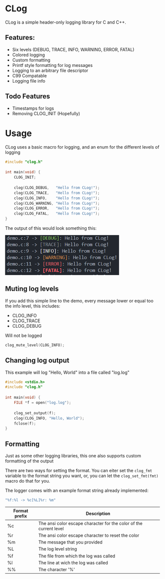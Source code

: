 # CLog
CLog is a simple header-only logging library for C and C++.

## Features:
 - Six levels (DEBUG, TRACE, INFO, WARNING, ERROR, FATAL)
 - Colored logging
 - Custom formatting
 - Printf style formatting for log messages
 - Logging to an arbitrary file descriptor
 - C99 Compatable
 - Logging file info

## Todo Features
 - Timestamps for logs
 - Removing CLOG_INIT (Hopefully)

# Usage
CLog uses a basic macro for logging, and an enum for the different levels of logging
```C
#include "clog.h"

int main(void) {
    CLOG_INIT;

    clog(CLOG_DEBUG,   "Hello from CLog!");
    clog(CLOG_TRACE,   "Hello from CLog!");
    clog(CLOG_INFO,    "Hello from CLog!");
    clog(CLOG_WARNING, "Hello from CLog!");
    clog(CLOG_ERROR,   "Hello from CLog!");
    clog(CLOG_FATAL,   "Hello from CLog!");
}
```

The output of this would look something this:

![Demo output](img/demo-out.png)

## Muting log levels
If you add this simple line to the demo, every message lower or equal too the info level, this includes:
 - CLOG_INFO
 - CLOG_TRACE
 - CLOG_DEBUG

Will not be logged
```C 
clog_mute_level(CLOG_INFO);
```

## Changing log output

This example will log "Hello, World" into a file called "log.log"

```C
#include <stdio.h>
#include "clog.h"

int main(void) {
    FILE *f = open("log.log");
    
    clog_set_output(f);
    clog(CLOG_INFO, "Hello, World");
    fclose(f);
}
```

## Formatting
Just as some other logging libraries, this one also supports custom formatting of the output

There are two ways for setting the format. You can eiter set the ```clog_fmt``` variable to the format string you want, or, you can let the ```clog_set_fmt(fmt)``` macro do that for you.

The logger comes with an example format string already implemented:
```c
"%f:%l -> %c[%L]%r: %m"
```
| Format prefix | Description |
| --- | --- |
| %c | The ansi color escape character for the color of the current level |
| %r | The ansi color escape character to reset the color |
| %m | The message that you provided |
| %L | The log level string |
| %f | The file from which the log was called |
| %l | The line at wich the log was called |
| %% | The character '%' |